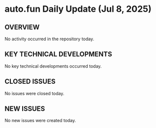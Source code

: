 # auto.fun Daily Update (Jul 8, 2025)
## OVERVIEW
No activity occurred in the repository today.

## KEY TECHNICAL DEVELOPMENTS
No key technical developments occurred today.

## CLOSED ISSUES
No issues were closed today.

## NEW ISSUES
No new issues were created today.
